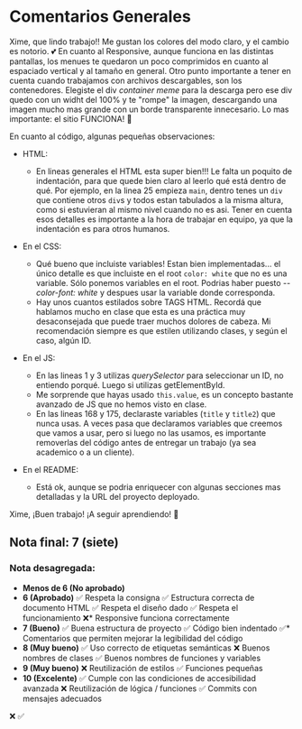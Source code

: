 # Comentarios Generales

Xime, que lindo trabajo!! Me gustan los colores del modo claro, y el cambio es notorio. 💕
En cuanto al Responsive, aunque funciona en las distintas pantallas, los menues te quedaron un poco comprimidos en cuanto al espaciado vertical y al tamaño en general.
Otro punto importante a tener en cuenta cuando trabajamos con archivos descargables, son los contenedores. Elegiste el div _container meme_ para la descarga pero ese div quedo con un widht del 100% y te "rompe" la imagen, descargando una imagen mucho mas grande con un borde transparente innecesario.
Lo mas importante: el sitio FUNCIONA! 💪

En cuanto al código, algunas pequeñas observaciones:

* HTML:
  * En lineas generales el HTML esta super bien!!! Le falta un poquito de indentación, para que quede bien claro al leerlo qué está dentro de qué. Por ejemplo, en la linea 25 empieza `main`, dentro tenes un `div` que contiene otros `div`s y todos estan tabulados a la misma altura, como si estuvieran al mismo nivel cuando no es asi. Tener en cuenta esos detalles es importante a la hora de trabajar en equipo, ya que la indentación es para otros humanos.

* En el CSS:  
  * Qué bueno que incluiste variables! Estan bien implementadas... el único detalle es que incluiste en el root `color: white` que no es una variable. Sólo ponemos variables en el root. Podrias haber puesto _--color-font: white_ y despues usar la variable donde corresponda.
  * Hay unos cuantos estilados sobre TAGS HTML. Recordá que hablamos mucho en clase que esta es una práctica muy desaconsejada que puede traer muchos dolores de cabeza. Mi recomendación siempre es que estilen utilizando clases, y según el caso, algún ID. 

* En el JS:
  * En las lineas 1 y 3 utilizas _querySelector_ para seleccionar un ID, no entiendo porqué. Luego si utilizas getElementById.
  * Me sorprende que hayas usado `this.value`, es un concepto bastante avanzado de JS que no hemos visto en clase.
  * En las lineas 168 y 175, declaraste variables (`title` y `title2`) que nunca usas. A veces pasa que declaramos variables que creemos que vamos a usar, pero si luego no las usamos, es importante removerlas del código antes de entregar un trabajo (ya sea academico o a un cliente).

* En el README:
  * Está ok, aunque se podria enriquecer con algunas secciones mas detalladas y la URL del proyecto deployado.

Xime, ¡Buen trabajo! ¡A seguir aprendiendo! 💪

## Nota final: 7 (siete)

### Nota desagregada:

- **Menos de 6 (No aprobado)**
- **6 (Aprobado)**
    ✅ Respeta la consigna
    ✅ Estructura correcta de documento HTML
    ✅ Respeta el diseño dado
    ✅ Respeta el funcionamiento
    ❌* Responsive funciona correctamente
- **7 (Bueno)**
    ✅ Buena estructura de proyecto
    ✅ Código bien indentado
    ✅* Comentarios que permiten mejorar la legibilidad del código
- **8 (Muy bueno)**
    ✅ Uso correcto de etiquetas semánticas
    ❌ Buenos nombres de clases
    ✅ Buenos nombres de funciones y variables
- **9 (Muy bueno)**
    ❌ Reutilización de estilos
    ✅ Funciones pequeñas
- **10 (Excelente)**
    ✅ Cumple con las condiciones de accesibilidad avanzada
    ❌ Reutilización de lógica / funciones
    ✅ Commits con mensajes adecuados

❌ ✅
